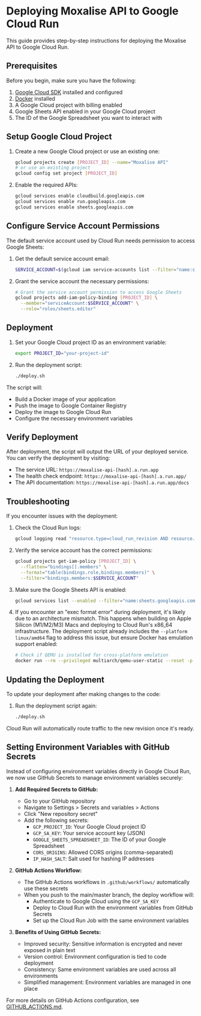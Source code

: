 # Deploying Moxalise API to Google Cloud Run

This guide provides step-by-step instructions for deploying the Moxalise API to Google Cloud Run.

## Prerequisites

Before you begin, make sure you have the following:

1. [Google Cloud SDK](https://cloud.google.com/sdk/docs/install) installed and configured
2. [Docker](https://docs.docker.com/get-docker/) installed
3. A Google Cloud project with billing enabled
4. Google Sheets API enabled in your Google Cloud project
5. The ID of the Google Spreadsheet you want to interact with

## Setup Google Cloud Project

1. Create a new Google Cloud project or use an existing one:
   ```bash
   gcloud projects create [PROJECT_ID] --name="Moxalise API"
   # or use an existing project
   gcloud config set project [PROJECT_ID]
   ```

2. Enable the required APIs:
   ```bash
   gcloud services enable cloudbuild.googleapis.com
   gcloud services enable run.googleapis.com
   gcloud services enable sheets.googleapis.com
   ```

## Configure Service Account Permissions

The default service account used by Cloud Run needs permission to access Google Sheets:

1. Get the default service account email:
   ```bash
   SERVICE_ACCOUNT=$(gcloud iam service-accounts list --filter="name:compute@developer.gserviceaccount.com" --format="value(email)")
   ```

2. Grant the service account the necessary permissions:
   ```bash
   # Grant the service account permission to access Google Sheets
   gcloud projects add-iam-policy-binding [PROJECT_ID] \
     --member="serviceAccount:$SERVICE_ACCOUNT" \
     --role="roles/sheets.editor"
   ```

## Deployment

1. Set your Google Cloud project ID as an environment variable:
   ```bash
   export PROJECT_ID="your-project-id"
   ```

2. Run the deployment script:
   ```bash
   ./deploy.sh
   ```

The script will:
- Build a Docker image of your application
- Push the image to Google Container Registry
- Deploy the image to Google Cloud Run
- Configure the necessary environment variables

## Verify Deployment

After deployment, the script will output the URL of your deployed service. You can verify the deployment by visiting:

- The service URL: `https://moxalise-api-[hash].a.run.app`
- The health check endpoint: `https://moxalise-api-[hash].a.run.app/`
- The API documentation: `https://moxalise-api-[hash].a.run.app/docs`

## Troubleshooting

If you encounter issues with the deployment:

1. Check the Cloud Run logs:
   ```bash
   gcloud logging read "resource.type=cloud_run_revision AND resource.labels.service_name=moxalise-api" --limit=50
   ```

2. Verify the service account has the correct permissions:
   ```bash
   gcloud projects get-iam-policy [PROJECT_ID] \
     --flatten="bindings[].members" \
     --format="table(bindings.role,bindings.members)" \
     --filter="bindings.members:$SERVICE_ACCOUNT"
   ```

3. Make sure the Google Sheets API is enabled:
   ```bash
   gcloud services list --enabled --filter="name:sheets.googleapis.com"
   ```

4. If you encounter an "exec format error" during deployment, it's likely due to an architecture mismatch. This happens when building on Apple Silicon (M1/M2/M3) Macs and deploying to Cloud Run's x86_64 infrastructure. The deployment script already includes the `--platform linux/amd64` flag to address this issue, but ensure Docker has emulation support enabled:
   ```bash
   # Check if QEMU is installed for cross-platform emulation
   docker run --rm --privileged multiarch/qemu-user-static --reset -p yes
   ```

## Updating the Deployment

To update your deployment after making changes to the code:

1. Run the deployment script again:
   ```bash
   ./deploy.sh
   ```

Cloud Run will automatically route traffic to the new revision once it's ready.

## Setting Environment Variables with GitHub Secrets

Instead of configuring environment variables directly in Google Cloud Run, we now use GitHub Secrets to manage environment variables securely:

1. **Add Required Secrets to GitHub:**
   - Go to your GitHub repository
   - Navigate to Settings > Secrets and variables > Actions
   - Click "New repository secret"
   - Add the following secrets:
     - `GCP_PROJECT_ID`: Your Google Cloud project ID
     - `GCP_SA_KEY`: Your service account key (JSON)
     - `GOOGLE_SHEETS_SPREADSHEET_ID`: The ID of your Google Spreadsheet
     - `CORS_ORIGINS`: Allowed CORS origins (comma-separated)
     - `IP_HASH_SALT`: Salt used for hashing IP addresses

2. **GitHub Actions Workflow:**
   - The GitHub Actions workflows in `.github/workflows/` automatically use these secrets
   - When you push to the main/master branch, the deploy workflow will:
     - Authenticate to Google Cloud using the `GCP_SA_KEY`
     - Deploy to Cloud Run with the environment variables from GitHub Secrets
     - Set up the Cloud Run Job with the same environment variables

3. **Benefits of Using GitHub Secrets:**
   - Improved security: Sensitive information is encrypted and never exposed in plain text
   - Version control: Environment configuration is tied to code deployment
   - Consistency: Same environment variables are used across all environments
   - Simplified management: Environment variables are managed in one place

For more details on GitHub Actions configuration, see [GITHUB_ACTIONS.md](GITHUB_ACTIONS.md).